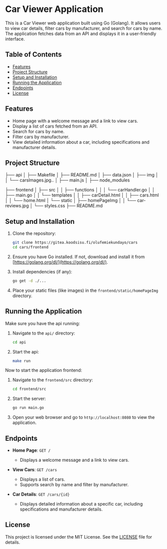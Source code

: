 # Car Viewer Application

This is a Car Viewer web application built using Go (Golang). It allows users to view car details, filter cars by manufacturer, and search for cars by name. The application fetches data from an API and displays it in a user-friendly interface.

## Table of Contents

- [Features](#features)
- [Project Structure](#project-structure)
- [Setup and Installation](#setup-and-installation)
- [Running the Application](#running-the-application)
- [Endpoints](#endpoints)
- [License](#license)

## Features

- Home page with a welcome message and a link to view cars.
- Display a list of cars fetched from an API.
- Search for cars by name.
- Filter cars by manufacturer.
- View detailed information about a car, including specifications and manufacturer details.

## Project Structure
├── api
│   ├── Makefile
│   ├── README.md
│   ├── data.json
│   ├── img
│   │   └── carsImages.jpg..
│   ├── main.js
│   ├── node_modules

├── frontend
│ ├── src
│ │ ├── functions
│ │ │ └── carHandler.go
│ │ ├── main.go
│ │ └── templates
│ │ ├── carDetail.html
│ │ ├── cars.html
│ │ └── home.html
│ └── static
│ ├── homePageImg
│ │ └── car-reviews.jpg
│ └── styles.css
├── README.md



## Setup and Installation

1. Clone the repository:
    ```sh
    git clone https://gitea.koodsisu.fi/olufemiekundayo/cars
    cd cars/frontend
    ```

2. Ensure you have Go installed. If not, download and install it from [https://golang.org/dl/](https://golang.org/dl/).

3. Install dependencies (if any):
    ```sh
    go get -d ./...
    ```

4. Place your static files (like images) in the `frontend/static/homePageImg` directory.

## Running the Application

Make sure you have the api running: 
1. Navigate to the `api/` directory:
    ```sh
    cd api
    ```

2. Start the api:
    ```sh
    make run
    ```

Now to start the application frontend:

1. Navigate to the `frontend/src` directory:
    ```sh
    cd frontend/src
    ```

2. Start the server:
    ```sh
    go run main.go
    ```

3. Open your web browser and go to `http://localhost:8080` to view the application.

## Endpoints

- **Home Page**: `GET /`
    - Displays a welcome message and a link to view cars.

- **View Cars**: `GET /cars`
    - Displays a list of cars.
    - Supports search by name and filter by manufacturer.

- **Car Details**: `GET /cars/{id}`
    - Displays detailed information about a specific car, including specifications and manufacturer details.


## License

This project is licensed under the MIT License. See the [LICENSE](LICENSE) file for details.